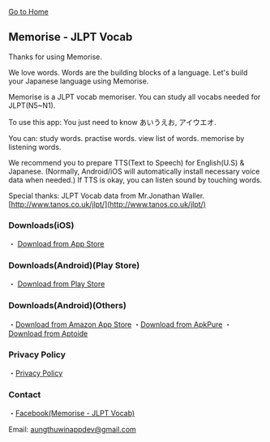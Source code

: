 [Go to Home](https://atwappdev.github.io) 

## Memorise - JLPT Vocab
Thanks for using Memorise.

We love words.
Words are the building blocks of a language.
Let's build your Japanese language using Memorise.

Memorise is a JLPT vocab memoriser.
You can study all vocabs needed for JLPT(N5~N1).

To use this app:
You just need to know 
あいうえお, アイウエオ.

You can:
study words.
practise words.
view list of words.
memorise by listening words.

We recommend you to prepare TTS(Text to Speech) for English(U.S) & Japanese.
(Normally, Android/iOS will automatically install necessary voice data when needed.)
If TTS is okay, you can listen sound by touching words.

Special thanks:
JLPT Vocab data from Mr.Jonathan Waller.
[http://www.tanos.co.uk/jlpt/](http://www.tanos.co.uk/jlpt/)

### Downloads(iOS)
・ [Download from App Store](https://apps.apple.com/app/id1611173052)

### Downloads(Android)(Play Store)
・ [Download from Play Store](https://play.google.com/store/apps/details?id=com.atwappdev.memorise)

### Downloads(Android)(Others)
・[Download from Amazon App Store](https://www.amazon.com/gp/product/B09ZVQ8J9Z)
・[Download from ApkPure](https://apkpure.com/memorise-jlpt-vocab/com.atwappdev.memorise)
・[Download from Aptoide](https://memorise.en.aptoide.com/app)

### Privacy Policy
・[Privacy Policy](https://atwappdev.github.io/memorise_privacy_policy)

### Contact
・[Facebook(Memorise - JLPT Vocab)](https://www.facebook.com/memoriseJlptVocab)

Email: aungthuwinappdev@gmail.com 

